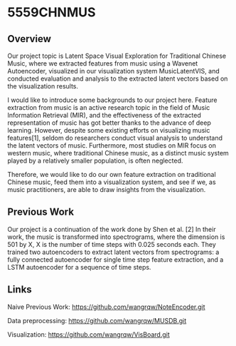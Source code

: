 # 5559CHNMUS

## Overview
Our project topic is Latent Space Visual Exploration for Traditional Chinese Music, where we extracted features from music using a Wavenet Autoencoder, visualized in our visualization system MusicLatentVIS, and conducted evaluation and analysis to the extracted latent vectors based on the visualization results.

I would like to introduce some backgrounds to our project here. Feature extraction from music is an active research topic in the field of Music Information Retrieval (MIR), and the effectiveness of the extracted representation of music has got better thanks to the advance of deep learning. However, despite some existing efforts on visualizing music features[1], seldom do researchers conduct visual analysis to understand the latent vectors of music. Furthermore, most studies on MIR focus on western music, where traditional Chinese music, as a distinct music system played by a relatively smaller population, is often neglected. 

Therefore, we would like to do our own feature extraction on traditional Chinese music, feed them into a visualization system, and see if we, as music practitioners, are able to draw insights from the visualization.

## Previous Work
Our project is a continuation of the work done by Shen et al. [2] In their work, the music is transformed into spectrograms, where the dimension is 501 by X, X is the number of time steps with 0.025 seconds each. They trained two autoencoders to extract latent vectors from spectrograms: a fully connected autoencoder for single time step feature extraction, and a LSTM autoencoder for a sequence of time steps.




## Links

Naive Previous Work: https://github.com/wangrqw/NoteEncoder.git

Data preprocessing: https://github.com/wangrqw/MUSDB.git

Visualization: https://github.com/wangrqw/VisBoard.git
